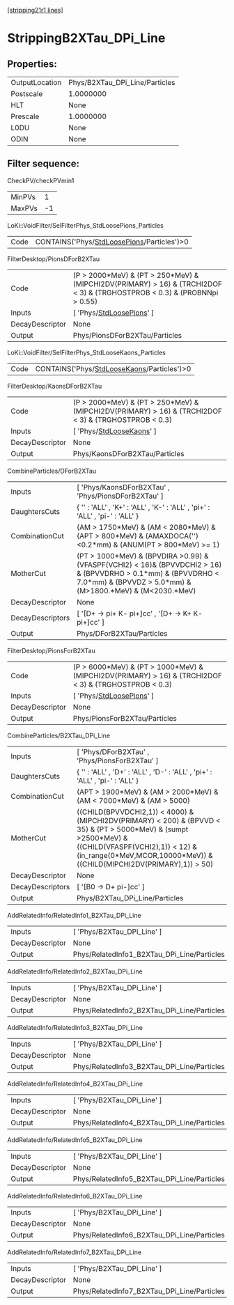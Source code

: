 [[stripping21r1 lines]](./stripping21r1-index)

# StrippingB2XTau_DPi_Line

## Properties:

|                |                                |
|----------------|--------------------------------|
| OutputLocation | Phys/B2XTau_DPi_Line/Particles |
| Postscale      | 1.0000000                      |
| HLT            | None                           |
| Prescale       | 1.0000000                      |
| L0DU           | None                           |
| ODIN           | None                           |

## Filter sequence:

CheckPV/checkPVmin1

|        |     |
|--------|-----|
| MinPVs | 1   |
| MaxPVs | -1  |

LoKi::VoidFilter/SelFilterPhys_StdLoosePions_Particles

|      |                                                                                              |
|------|----------------------------------------------------------------------------------------------|
| Code | CONTAINS('Phys/[StdLoosePions](./stripping21r1-commonparticles-stdloosepions)/Particles')\>0 |

FilterDesktop/PionsDForB2XTau

|                 |                                                                                                                                 |
|-----------------|---------------------------------------------------------------------------------------------------------------------------------|
| Code            | (P \> 2000\*MeV) & (PT \> 250\*MeV) & (MIPCHI2DV(PRIMARY) \> 16) & (TRCHI2DOF \< 3) & (TRGHOSTPROB \< 0.3) & (PROBNNpi \> 0.55) |
| Inputs          | [ 'Phys/[StdLoosePions](./stripping21r1-commonparticles-stdloosepions)' ]                                                     |
| DecayDescriptor | None                                                                                                                            |
| Output          | Phys/PionsDForB2XTau/Particles                                                                                                  |

LoKi::VoidFilter/SelFilterPhys_StdLooseKaons_Particles

|      |                                                                                              |
|------|----------------------------------------------------------------------------------------------|
| Code | CONTAINS('Phys/[StdLooseKaons](./stripping21r1-commonparticles-stdloosekaons)/Particles')\>0 |

FilterDesktop/KaonsDForB2XTau

|                 |                                                                                                            |
|-----------------|------------------------------------------------------------------------------------------------------------|
| Code            | (P \> 2000\*MeV) & (PT \> 250\*MeV) & (MIPCHI2DV(PRIMARY) \> 16) & (TRCHI2DOF \< 3) & (TRGHOSTPROB \< 0.3) |
| Inputs          | [ 'Phys/[StdLooseKaons](./stripping21r1-commonparticles-stdloosekaons)' ]                                |
| DecayDescriptor | None                                                                                                       |
| Output          | Phys/KaonsDForB2XTau/Particles                                                                             |

CombineParticles/DForB2XTau

|                  |                                                                                                                                                                                           |
|------------------|-------------------------------------------------------------------------------------------------------------------------------------------------------------------------------------------|
| Inputs           | [ 'Phys/KaonsDForB2XTau' , 'Phys/PionsDForB2XTau' ]                                                                                                                                     |
| DaughtersCuts    | { '' : 'ALL' , 'K+' : 'ALL' , 'K-' : 'ALL' , 'pi+' : 'ALL' , 'pi-' : 'ALL' }                                                                                                              |
| CombinationCut   | (AM \> 1750\*MeV) & (AM \< 2080\*MeV) & (APT \> 800\*MeV) & (AMAXDOCA('') \<0.2\*mm) & (ANUM(PT \> 800\*MeV) \>= 1)                                                                       |
| MotherCut        | (PT \> 1000\*MeV) & (BPVDIRA \>0.99) & (VFASPF(VCHI2) \< 16)& (BPVVDCHI2 \> 16) & (BPVVDRHO \> 0.1\*mm) & (BPVVDRHO \< 7.0\*mm) & (BPVVDZ \> 5.0\*mm) & (M\>1800.\*MeV) & (M\<2030.\*MeV) |
| DecayDescriptor  | None                                                                                                                                                                                      |
| DecayDescriptors | [ '[D+ -\> pi+ K- pi+]cc' , '[D+ -\> K+ K- pi+]cc' ]                                                                                                                                |
| Output           | Phys/DForB2XTau/Particles                                                                                                                                                                 |

FilterDesktop/PionsForB2XTau

|                 |                                                                                                             |
|-----------------|-------------------------------------------------------------------------------------------------------------|
| Code            | (P \> 6000\*MeV) & (PT \> 1000\*MeV) & (MIPCHI2DV(PRIMARY) \> 16) & (TRCHI2DOF \< 3) & (TRGHOSTPROB \< 0.3) |
| Inputs          | [ 'Phys/[StdLoosePions](./stripping21r1-commonparticles-stdloosepions)' ]                                 |
| DecayDescriptor | None                                                                                                        |
| Output          | Phys/PionsForB2XTau/Particles                                                                               |

CombineParticles/B2XTau_DPi_Line

|                  |                                                                                                                                                                                                                                       |
|------------------|---------------------------------------------------------------------------------------------------------------------------------------------------------------------------------------------------------------------------------------|
| Inputs           | [ 'Phys/DForB2XTau' , 'Phys/PionsForB2XTau' ]                                                                                                                                                                                       |
| DaughtersCuts    | { '' : 'ALL' , 'D+' : 'ALL' , 'D-' : 'ALL' , 'pi+' : 'ALL' , 'pi-' : 'ALL' }                                                                                                                                                          |
| CombinationCut   | (APT \> 1900\*MeV) & (AM \> 2000\*MeV) & (AM \< 7000\*MeV) & (AM \> 5000)                                                                                                                                                             |
| MotherCut        | ((CHILD(BPVVDCHI2,1)) \< 4000) & (MIPCHI2DV(PRIMARY) \< 200) & (BPVVD \< 35) & (PT \> 5000\*MeV) & (sumpt \>2500\*MeV) & ((CHILD(VFASPF(VCHI2),1)) \< 12) & (in_range(0\*MeV,MCOR,10000\*MeV)) &((CHILD(MIPCHI2DV(PRIMARY),1)) \> 50) |
| DecayDescriptor  | None                                                                                                                                                                                                                                  |
| DecayDescriptors | [ '[B0 -\> D+ pi-]cc' ]                                                                                                                                                                                                           |
| Output           | Phys/B2XTau_DPi_Line/Particles                                                                                                                                                                                                        |

AddRelatedInfo/RelatedInfo1_B2XTau_DPi_Line

|                 |                                             |
|-----------------|---------------------------------------------|
| Inputs          | [ 'Phys/B2XTau_DPi_Line' ]                |
| DecayDescriptor | None                                        |
| Output          | Phys/RelatedInfo1_B2XTau_DPi_Line/Particles |

AddRelatedInfo/RelatedInfo2_B2XTau_DPi_Line

|                 |                                             |
|-----------------|---------------------------------------------|
| Inputs          | [ 'Phys/B2XTau_DPi_Line' ]                |
| DecayDescriptor | None                                        |
| Output          | Phys/RelatedInfo2_B2XTau_DPi_Line/Particles |

AddRelatedInfo/RelatedInfo3_B2XTau_DPi_Line

|                 |                                             |
|-----------------|---------------------------------------------|
| Inputs          | [ 'Phys/B2XTau_DPi_Line' ]                |
| DecayDescriptor | None                                        |
| Output          | Phys/RelatedInfo3_B2XTau_DPi_Line/Particles |

AddRelatedInfo/RelatedInfo4_B2XTau_DPi_Line

|                 |                                             |
|-----------------|---------------------------------------------|
| Inputs          | [ 'Phys/B2XTau_DPi_Line' ]                |
| DecayDescriptor | None                                        |
| Output          | Phys/RelatedInfo4_B2XTau_DPi_Line/Particles |

AddRelatedInfo/RelatedInfo5_B2XTau_DPi_Line

|                 |                                             |
|-----------------|---------------------------------------------|
| Inputs          | [ 'Phys/B2XTau_DPi_Line' ]                |
| DecayDescriptor | None                                        |
| Output          | Phys/RelatedInfo5_B2XTau_DPi_Line/Particles |

AddRelatedInfo/RelatedInfo6_B2XTau_DPi_Line

|                 |                                             |
|-----------------|---------------------------------------------|
| Inputs          | [ 'Phys/B2XTau_DPi_Line' ]                |
| DecayDescriptor | None                                        |
| Output          | Phys/RelatedInfo6_B2XTau_DPi_Line/Particles |

AddRelatedInfo/RelatedInfo7_B2XTau_DPi_Line

|                 |                                             |
|-----------------|---------------------------------------------|
| Inputs          | [ 'Phys/B2XTau_DPi_Line' ]                |
| DecayDescriptor | None                                        |
| Output          | Phys/RelatedInfo7_B2XTau_DPi_Line/Particles |
